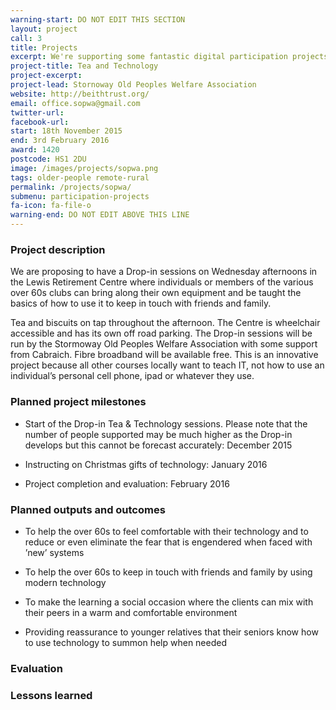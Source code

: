 ```yaml
---
warning-start: DO NOT EDIT THIS SECTION
layout: project
call: 3
title: Projects
excerpt: We're supporting some fantastic digital participation projects. Here are their stories.
project-title: Tea and Technology
project-excerpt:
project-lead: Stornoway Old Peoples Welfare Association
website: http://beithtrust.org/
email: office.sopwa@gmail.com
twitter-url:
facebook-url:
start: 18th November 2015
end: 3rd February 2016
award: 1420
postcode: HS1 2DU
image: /images/projects/sopwa.png
tags: older-people remote-rural
permalink: /projects/sopwa/
submenu: participation-projects
fa-icon: fa-file-o
warning-end: DO NOT EDIT ABOVE THIS LINE
---
```


### Project description

We are proposing to have a Drop-in sessions on Wednesday afternoons in the Lewis Retirement Centre where individuals or members of the various over 60s clubs can bring along their own equipment and be taught the basics of how to use it to keep in touch with friends and family.

Tea and biscuits on tap throughout the afternoon. The Centre is wheelchair accessible and has its own off road parking. The Drop-in sessions will be run by the Stormoway Old Peoples Welfare Association with some support from Cabraich. Fibre broadband will be available free. This is an innovative project because all other courses locally want to teach IT, not how to use an individual’s personal cell phone, ipad or whatever they use.

### Planned project milestones

* Start of the Drop-in Tea & Technology sessions. Please note that the number of people supported may be much higher as the Drop-in develops but this cannot be forecast accurately: December 2015

* Instructing on Christmas gifts of technology: January 2016

* Project completion and evaluation: February 2016

### Planned outputs and outcomes

* To help the over 60s to feel comfortable with their technology and to reduce or even eliminate the fear that is engendered when faced with ’new’ systems

* To help the over 60s to keep in touch with friends and family by using modern technology

* To make the learning a social occasion where the clients can mix with their peers in a warm and comfortable environment

* Providing reassurance to younger relatives that their seniors know how to use technology to summon help when needed

### Evaluation


### Lessons learned

